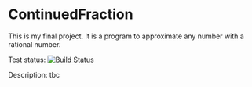 # ContinuedFraction

This is my final project. It is a program to approximate any number with a rational number.

Test status: [![Build Status](https://ci.appveyor.com/api/projects/status/p9816d9roqe85m32?svg=true)](https://ci.appveyor.com/project/chriswaas/continuedfraction)

Description: tbc
